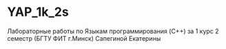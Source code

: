 # YAP_1k_2s
Лабораторные работы по Языкам программирования (C++) за 1 курс 2 семестр (БГТУ ФИТ г.Минск) Сапегиной Екатерины
